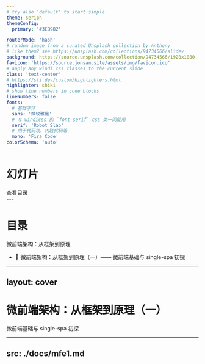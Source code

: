 ```yaml
---
# try also 'default' to start simple
theme: seriph
themeConfig:
  primary: '#3CB982'

routerMode: 'hash'
# random image from a curated Unsplash collection by Anthony
# like them? see https://unsplash.com/collections/94734566/slidev
background: https://source.unsplash.com/collection/94734566/1920x1080
favicon: 'https://source.jonsam.site/assets/img/favicon.ico'
# apply any windi css classes to the current slide
class: 'text-center'
# https://sli.dev/custom/highlighters.html
highlighter: shiki
# show line numbers in code blocks
lineNumbers: false
fonts:
  # 基础字体
  sans: '微软雅黑'
  # 与 windicss 的 `font-serif` css 类一同使用
  serif: 'Robot Slab'
  # 用于代码块、内联代码等
  mono: 'Fira Code'
colorSchema: 'auto'
---
```


# 幻灯片

<div class="pt-12">
  <span @click="$slidev.nav.next" class="px-2 py-1 rounded cursor-pointer" hover="bg-white bg-opacity-10">
    查看目录 <carbon:arrow-right class="inline"/>
  </span>
</div>
---

# 目录

微前端架构：从框架到原理

- 📝 <Link to="3">微前端架构：从框架到原理（一）—— 微前端基础与 single-spa 初探</Link>

---
layout: cover
---

# 微前端架构：从框架到原理（一）

微前端基础与 single-spa 初探

---
src: ./docs/mfe1.md
---

